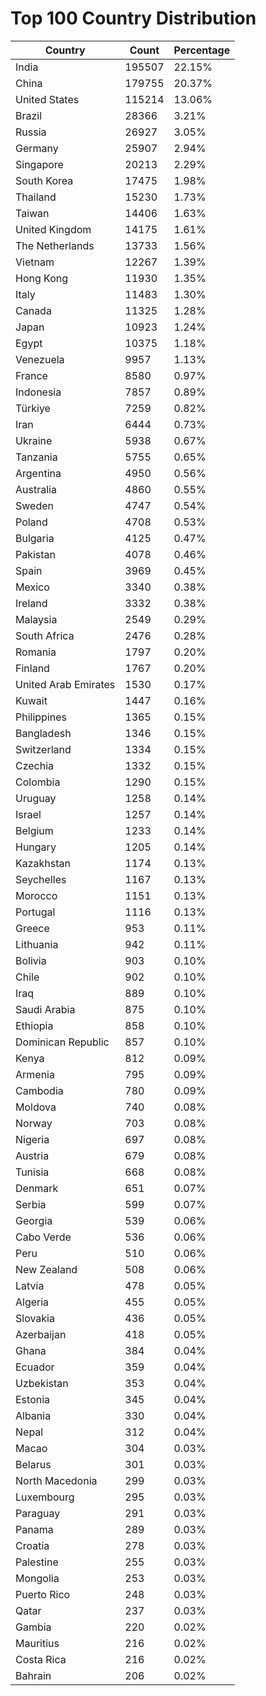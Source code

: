 # Top 100 Country Distribution
| Country | Count | Percentage |
|----|----|----|
| India | 195507 | 22.15% |
| China | 179755 | 20.37% |
| United States | 115214 | 13.06% |
| Brazil | 28366 | 3.21% |
| Russia | 26927 | 3.05% |
| Germany | 25907 | 2.94% |
| Singapore | 20213 | 2.29% |
| South Korea | 17475 | 1.98% |
| Thailand | 15230 | 1.73% |
| Taiwan | 14406 | 1.63% |
| United Kingdom | 14175 | 1.61% |
| The Netherlands | 13733 | 1.56% |
| Vietnam | 12267 | 1.39% |
| Hong Kong | 11930 | 1.35% |
| Italy | 11483 | 1.30% |
| Canada | 11325 | 1.28% |
| Japan | 10923 | 1.24% |
| Egypt | 10375 | 1.18% |
| Venezuela | 9957 | 1.13% |
| France | 8580 | 0.97% |
| Indonesia | 7857 | 0.89% |
| Türkiye | 7259 | 0.82% |
| Iran | 6444 | 0.73% |
| Ukraine | 5938 | 0.67% |
| Tanzania | 5755 | 0.65% |
| Argentina | 4950 | 0.56% |
| Australia | 4860 | 0.55% |
| Sweden | 4747 | 0.54% |
| Poland | 4708 | 0.53% |
| Bulgaria | 4125 | 0.47% |
| Pakistan | 4078 | 0.46% |
| Spain | 3969 | 0.45% |
| Mexico | 3340 | 0.38% |
| Ireland | 3332 | 0.38% |
| Malaysia | 2549 | 0.29% |
| South Africa | 2476 | 0.28% |
| Romania | 1797 | 0.20% |
| Finland | 1767 | 0.20% |
| United Arab Emirates | 1530 | 0.17% |
| Kuwait | 1447 | 0.16% |
| Philippines | 1365 | 0.15% |
| Bangladesh | 1346 | 0.15% |
| Switzerland | 1334 | 0.15% |
| Czechia | 1332 | 0.15% |
| Colombia | 1290 | 0.15% |
| Uruguay | 1258 | 0.14% |
| Israel | 1257 | 0.14% |
| Belgium | 1233 | 0.14% |
| Hungary | 1205 | 0.14% |
| Kazakhstan | 1174 | 0.13% |
| Seychelles | 1167 | 0.13% |
| Morocco | 1151 | 0.13% |
| Portugal | 1116 | 0.13% |
| Greece | 953 | 0.11% |
| Lithuania | 942 | 0.11% |
| Bolivia | 903 | 0.10% |
| Chile | 902 | 0.10% |
| Iraq | 889 | 0.10% |
| Saudi Arabia | 875 | 0.10% |
| Ethiopia | 858 | 0.10% |
| Dominican Republic | 857 | 0.10% |
| Kenya | 812 | 0.09% |
| Armenia | 795 | 0.09% |
| Cambodia | 780 | 0.09% |
| Moldova | 740 | 0.08% |
| Norway | 703 | 0.08% |
| Nigeria | 697 | 0.08% |
| Austria | 679 | 0.08% |
| Tunisia | 668 | 0.08% |
| Denmark | 651 | 0.07% |
| Serbia | 599 | 0.07% |
| Georgia | 539 | 0.06% |
| Cabo Verde | 536 | 0.06% |
| Peru | 510 | 0.06% |
| New Zealand | 508 | 0.06% |
| Latvia | 478 | 0.05% |
| Algeria | 455 | 0.05% |
| Slovakia | 436 | 0.05% |
| Azerbaijan | 418 | 0.05% |
| Ghana | 384 | 0.04% |
| Ecuador | 359 | 0.04% |
| Uzbekistan | 353 | 0.04% |
| Estonia | 345 | 0.04% |
| Albania | 330 | 0.04% |
| Nepal | 312 | 0.04% |
| Macao | 304 | 0.03% |
| Belarus | 301 | 0.03% |
| North Macedonia | 299 | 0.03% |
| Luxembourg | 295 | 0.03% |
| Paraguay | 291 | 0.03% |
| Panama | 289 | 0.03% |
| Croatia | 278 | 0.03% |
| Palestine | 255 | 0.03% |
| Mongolia | 253 | 0.03% |
| Puerto Rico | 248 | 0.03% |
| Qatar | 237 | 0.03% |
| Gambia | 220 | 0.02% |
| Mauritius | 216 | 0.02% |
| Costa Rica | 216 | 0.02% |
| Bahrain | 206 | 0.02% |

